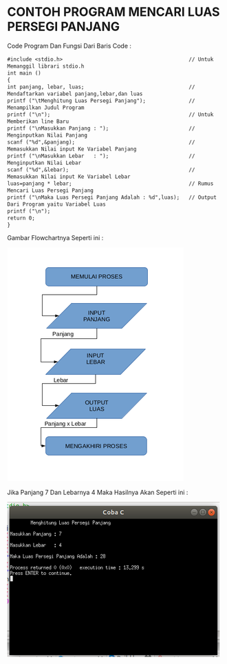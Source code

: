# CONTOH PROGRAM MENCARI LUAS PERSEGI PANJANG

   Code Program Dan Fungsi Dari Baris Code :
    
    
    #include <stdio.h>                                         // Untuk Memanggil librari stdio.h
    int main ()
    {
    int panjang, lebar, luas;                                  // Mendaftarkan variabel panjang,lebar,dan luas
    printf ("\tMenghitung Luas Persegi Panjang");              // Menampilkan Judul Program
    printf ("\n");                                             // Untuk Memberikan line Baru
    printf ("\nMasukkan Panjang : ");                          // Menginputkan Nilai Panjang
    scanf ("%d",&panjang);                                     // Memasukkan Nilai input Ke Variabel Panjang
    printf ("\nMasukkan Lebar   : ");                          // Menginputkan Nilai Lebar
    scanf ("%d",&lebar);                                       // Memasukkan Nilai input Ke Variabel Lebar
    luas=panjang * lebar;                                      // Rumus Mencari Luas Persegi Panjang
    printf ("\nMaka Luas Persegi Panjang Adalah : %d",luas);   // Output Dari Program yaitu Variabel Luas
    printf ("\n");
    return 0;
    }
    
    
    
Gambar Flowchartnya Seperti ini :

![img](https://raw.githubusercontent.com/Xsilaban/Contoh-Program-Sederhana-Dalam-Bahasa-Pemograman-C/master/Mencari%20Luas%20Persegi%20Panjang/flowchart%20.png)

Jika Panjang 7 Dan Lebarnya 4 Maka Hasilnya Akan Seperti ini :

![img](https://raw.githubusercontent.com/Xsilaban/Contoh-Program-Sederhana-Dalam-Bahasa-Pemograman-C/master/Mencari%20Luas%20Persegi%20Panjang/Hasilpxl.png)
